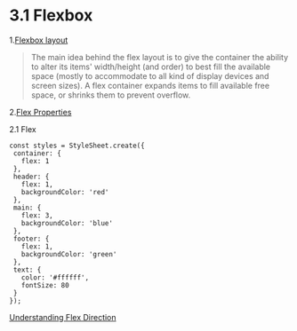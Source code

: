 # 3.1 Flexbox


1.[Flexbox layout](https://css-tricks.com/snippets/css/a-guide-to-flexbox/)
  >The main idea behind the flex layout is to give the container the ability to alter its items' width/height (and order) to best fill the available space (mostly to accommodate to all kind of display devices and screen sizes). A flex container expands items to fill available free space, or shrinks them to prevent overflow.


2.[Flex Properties](https://facebook.github.io/react-native/docs/flexbox.html#content)
 
 2.1 Flex


 ```
 const styles = StyleSheet.create({
  container: {
    flex: 1
  },
  header: {
    flex: 1,
    backgroundColor: 'red'
  },
  main: {
    flex: 3,
    backgroundColor: 'blue'
  },
  footer: {
  	flex: 1,
    backgroundColor: 'green'
  },
  text: {
  	color: '#ffffff',
    fontSize: 80
  }
});
 ```
[Understanding Flex Direction](http://www.standardista.com/understanding-flex-direction/)

